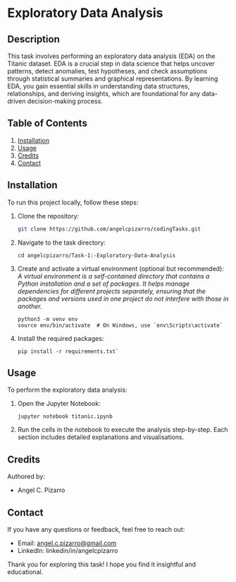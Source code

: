 # Exploratory Data Analysis

## Description

This task involves performing an exploratory data analysis (EDA) on the Titanic dataset. EDA is a crucial step in data science that helps uncover patterns, detect anomalies, test hypotheses, and check assumptions through statistical summaries and graphical representations. By learning EDA, you gain essential skills in understanding data structures, relationships, and deriving insights, which are foundational for any data-driven decision-making process.

## Table of Contents

1. [Installation](#installation)
2. [Usage](#usage)
3. [Credits](#credits)
4. [Contact](#contact)

## Installation

To run this project locally, follow these steps:

1. Clone the repository:
   ```bash
   git clone https://github.com/angelcpizarro/codingTasks.git
   ```
2. Navigate to the task directory:
   ```
   cd angelcpizarro/Task-1:-Exploratory-Data-Analysis
   ```
3. Create and activate a virtual environment (optional but recommended):
   *A virtual environment is a self-contained directory that contains a Python installation and a set of packages. It helps manage dependencies for different projects separately, ensuring that the packages and versions used in one project do not interfere with those in another.*
   ```
   python3 -m venv env
   source env/bin/activate  # On Windows, use `env\Scripts\activate`
   ```
5. Install the required packages:
   ```
   pip install -r requirements.txt`
   ```
   
## Usage

To perform the exploratory data analysis:

1. Open the Jupyter Notebook:
   ```
   jupyter notebook titanic.ipynb
   ```
2. Run the cells in the notebook to execute the analysis step-by-step. Each section includes detailed explanations and visualisations.

## Credits

Authored by:

- Angel C. Pizarro

## Contact

If you have any questions or feedback, feel free to reach out:

- Email: angel.c.pizarro@gmail.com
- LinkedIn: linkedin/in/angelcpizarro

Thank you for exploring this task! I hope you find it insightful and educational.
